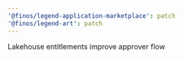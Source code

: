 ```yaml
---
'@finos/legend-application-marketplace': patch
'@finos/legend-art': patch
---
```


Lakehouse entitlements improve approver flow
